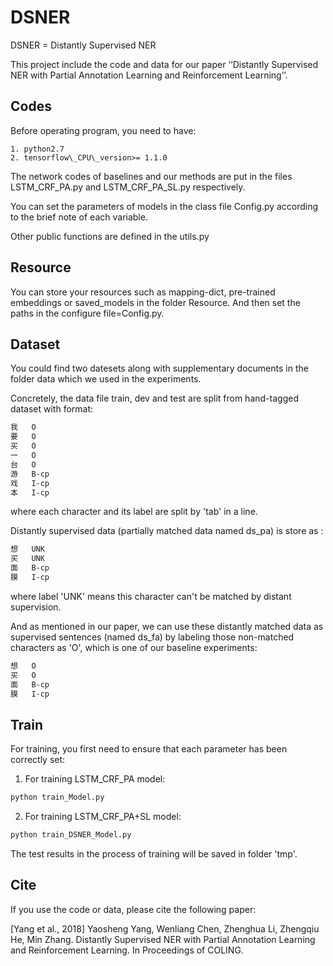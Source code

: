 # DSNER

DSNER = Distantly Supervised NER

This project include the code and data for our paper ‘‘Distantly Supervised NER with Partial Annotation Learning and Reinforcement Learning’’.



## Codes

Before operating program, you need to have:

    1. python2.7
    2. tensorflow\_CPU\_version>= 1.1.0

The network codes of baselines and our methods are put in the files LSTM\_CRF\_PA.py and LSTM\_CRF\_PA\_SL.py respectively.

You can set the parameters of models in the class file Config.py according to the brief note of each variable.

Other public functions are defined in the utils.py

## Resource

You can store your resources such as mapping-dict, pre-trained embeddings or saved_models in the folder Resource. And then set the paths in the configure file=Config.py.

## Dataset

You could find two datesets along with supplementary documents in the folder data which we used in the experiments.

Concretely, the data file train, dev and test are split from hand-tagged dataset with format:

```bash
我   O
要   O
买   O
一   O
台   O
游   B-cp
戏   I-cp
本   I-cp
```
where each character and its label are split by 'tab' in a line.

Distantly supervised data (partially matched data named ds_pa) is store as :
```bash
想   UNK
买   UNK
面   B-cp
膜   I-cp
```
where label 'UNK' means this character can't be matched by distant supervision.

And as mentioned in our paper, we can use these distantly matched data as supervised sentences (named ds_fa) by labeling those non-matched characters as 'O', which is one of our baseline experiments:
```bash
想   O
买   O
面   B-cp
膜   I-cp
```


## Train

For training, you first need to ensure that each parameter has been correctly set:

1. For training LSTM_CRF_PA model:
```bash
python train_Model.py
```

2. For training LSTM_CRF_PA+SL model:
```bash
python train_DSNER_Model.py
```

The test results in the process of training will be saved in folder 'tmp'.

## Cite

If you use the code or data, please cite the following paper:

[Yang et al., 2018] Yaosheng Yang, Wenliang Chen, Zhenghua Li, Zhengqiu He, Min Zhang. Distantly Supervised NER with Partial Annotation Learning and Reinforcement Learning. In Proceedings of COLING.
